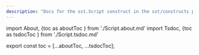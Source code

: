 ```yaml
---
description: "Docs for the sst.Script construct in the sst/constructs package"
---
```


import About, {toc as aboutToc } from './Script.about.md'
import Tsdoc, {toc as tsdocToc } from './Script.tsdoc.md'

<About />
<Tsdoc />

export const toc = [...aboutToc, ...tsdocToc];
